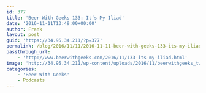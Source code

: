 ```yaml
---
id: 377
title: 'Beer With Geeks 133: It’s My Iliad'
date: '2016-11-11T13:49:00+00:00'
author: Frank
layout: post
guid: 'https://34.95.34.211/?p=377'
permalink: /blog/2016/11/11/2016-11-11-beer-with-geeks-133-its-my-iliad/
passthrough_url:
    - 'http://www.beerwithgeeks.com/2016/11/133-its-my-iliad.html'
image: 'http://34.95.34.211/wp-content/uploads/2016/11/beerwithgeeks_twittercard-1.jpg'
categories:
    - 'Beer With Geeks'
    - Podcasts
---
```


<div class="
          image-block-outer-wrapper
          layout-caption-hidden
          design-layout-inline
          
          
          
        " data-test="image-block-inline-outer-wrapper"><figure class="
              sqs-block-image-figure
              intrinsic
            " style="max-width:250px;"><div class="image-block-wrapper" data-animation-override="" data-animation-role="image"><div class="sqs-image-shape-container-element
              
          
        
              has-aspect-ratio
            " style="
                position: relative;
                
                  padding-bottom:100%;
                
                overflow: hidden;
              "><noscript>![](https://images.squarespace-cdn.com/content/v1/5070e334e4b00907bc18faef/1478145434371-BD782RS1JU74XZVOIEOQ/image-asset.jpeg)</noscript>![](https://images.squarespace-cdn.com/content/v1/5070e334e4b00907bc18faef/1478145434371-BD782RS1JU74XZVOIEOQ/image-asset.jpeg)</div></div></figure></div>[This week on Beer With Geeks](http://www.beerwithgeeks.com/2016/11/133-its-my-iliad.html), it’s a magical episode as Frank and Tim list their all-time favorite wizards from TV, film, and books. Cheers!

<div class="sqs-audio-embed" data-author="Thought Bubble Audio" data-color-theme="dark" data-design-style="minimal" data-duration-in-ms="" data-mime-type="audio/mpeg" data-show-download="false" data-title="Beer With Geeks 133: It’s My Iliad" data-url="http://www.podtrac.com/pts/redirect.mp3/archive.org/download/BWG133/BWG133.mp3"></div>